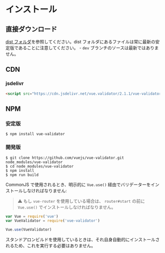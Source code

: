 # インストール

## 直接ダウンロード

[dist フォルダ](https://github.com/vuejs/vue-validator/tree/dev/dist)を参照してください。dist フォルダにあるファイルは常に最新の安定版であることに注意してください。 - `dev` ブランチのソースは最新ではありません。

## CDN

### jsdelivr

```html
<script src="https://cdn.jsdelivr.net/vue.validator/2.1.1/vue-validator.min.js"></script>
```

## NPM

### 安定版

    $ npm install vue-validator

### 開発版

    $ git clone https://github.com/vuejs/vue-validator.git node_modules/vue-validator
    $ cd node_modules/vue-validator
    $ npm install
    $ npm run build

CommonJS で使用されるとき、明示的に `Vue.use()` 経由でバリデーターをインストールしなければなりません:

> :warning: もし `vue-router` を使用している場合は、 `router#start` の前に `Vue.use()` でインストールしなければなりません。

```javascript
var Vue = require('vue')
var VueValidator = require('vue-validator')

Vue.use(VueValidator)
```

スタンドアロンビルドを使用しているときは、それ自身自動的にインストールされるため、これを実行する必要はありません。
